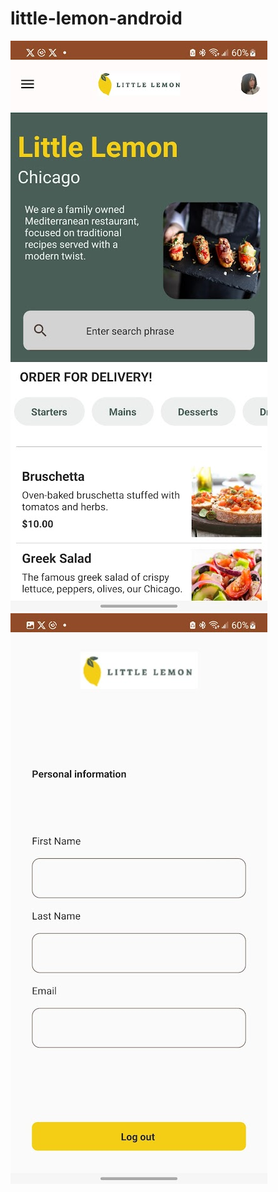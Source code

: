 # little-lemon-android
<img src="https://github.com/JonathanSum/little-lemon-android/blob/002/demo2.jpg?raw=true">
<img src="https://github.com/JonathanSum/little-lemon-android/blob/002/demo1.jpg?raw=true">
